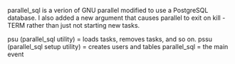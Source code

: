 parallel_sql is a verion of GNU parallel modified to use a PostgreSQL database. I also added a new argument that causes parallel to exit on kill -TERM rather than just not starting new tasks.

psu (parallel_sql utility) = loads tasks, removes tasks, and so on.
pssu (parallel_sql setup utility) = creates users and tables
parallel_sql = the main event
